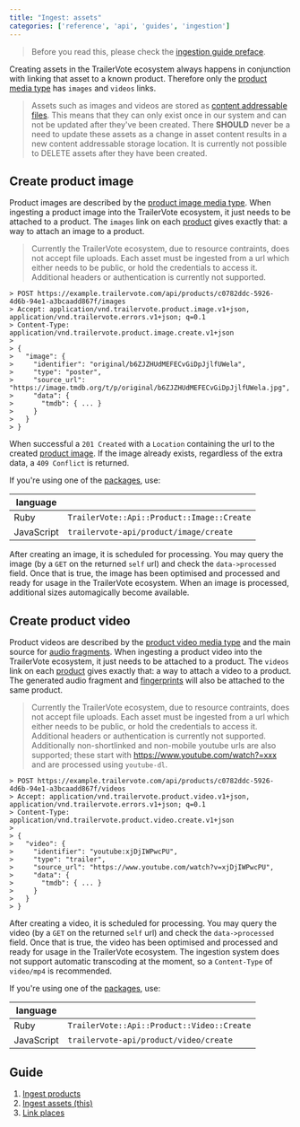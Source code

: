 ```yaml
---
title: "Ingest: assets"
categories: ['reference', 'api', 'guides', 'ingestion']
---
```


> Before you read this, please check the [ingestion guide preface](ingestion).

Creating assets in the TrailerVote ecosystem always happens in conjunction with linking that asset to a known product. Therefore only the [product media type](media-type-product) has `images` and `videos` links.

> Assets such as images and videos are stored as [content addressable files](https://en.wikipedia.org/wiki/Content-addressable_storage). This means that they can only exist once in our system and can not be updated after they've been created. There **SHOULD** never be a need to update these assets as a change in asset content results in a new content addressable storage location.
> It is currently not possible to DELETE assets after they have been created.

## Create product image

Product images are described by the [product image media type](media-type-product-image). When ingesting a product image into the TrailerVote ecosystem, it just needs to be attached to a product. The `images` link on each [product](media-type-product) gives exactly that: a way to attach an image to a product.

> Currently the TrailerVote ecosystem, due to resource contraints, does not accept file uploads. Each asset must be ingested from a url which either needs to be public, or hold the credentials to access it. Additional headers or authentication is currently not supported.

```
> POST https://example.trailervote.com/api/products/c0782ddc-5926-4d6b-94e1-a3bcaadd867f/images
> Accept: application/vnd.trailervote.product.image.v1+json, application/vnd.trailervote.errors.v1+json; q=0.1
> Content-Type: application/vnd.trailervote.product.image.create.v1+json
>
> {
>   "image": {
>     "identifier": "original/b6ZJZHUdMEFECvGiDpJjlfUWela",
>     "type": "poster",
>     "source_url": "https://image.tmdb.org/t/p/original/b6ZJZHUdMEFECvGiDpJjlfUWela.jpg",
>     "data": {
>       "tmdb": { ... }
>     }
>   }
> }
```

When successful a `201 Created` with a `Location` containing the url to the created [product image](media-type-product-image). If the image already exists, regardless of the extra data, a `409 Conflict` is returned.

If you're using one of the [packages](ingestion), use:

| language |  |
|----------|---|
| Ruby | `TrailerVote::Api::Product::Image::Create` |
| JavaScript | `trailervote-api/product/image/create` |

After creating an image, it is scheduled for processing. You may query the image (by a `GET` on the returned `self` url) and check the `data->processed` field. Once that is true, the image has been optimised and processed and ready for usage in the TrailerVote ecosystem. When an image is processed, additional sizes automagically become available.

## Create product video

Product videos are described by the [product video media type](media-type-product-video) and the main source for [audio fragments](media-type-audio-fragment). When ingesting a product video into the TrailerVote ecosystem, it just needs to be attached to a product. The `videos` link on each [product](media-type-product) gives exactly that: a way to attach a video to a product. The generated audio fragment and [fingerprints](media-type-fingerprint) will also be attached to the same product.

> Currently the TrailerVote ecosystem, due to resource contraints, does not accept file uploads. Each asset must be ingested from a url which either needs to be public, or hold the credentials to access it. Additional headers or authentication is currently not supported. Additionally non-shortlinked and non-mobile youtube urls are also supported; these start with https://www.youtube.com/watch?=xxx and are processed using `youtube-dl`.

```
> POST https://example.trailervote.com/api/products/c0782ddc-5926-4d6b-94e1-a3bcaadd867f/videos
> Accept: application/vnd.trailervote.product.video.v1+json, application/vnd.trailervote.errors.v1+json; q=0.1
> Content-Type: application/vnd.trailervote.product.video.create.v1+json
>
> {
>   "video": {
>     "identifier": "youtube:xjDjIWPwcPU",
>     "type": "trailer",
>     "source_url": "https://www.youtube.com/watch?v=xjDjIWPwcPU",
>     "data": {
>       "tmdb": { ... }
>     }
>   }
> }
```
After creating a video, it is scheduled for processing. You may query the video (by a `GET` on the returned `self` url) and check the `data->processed` field. Once that is true, the video has been optimised and processed and ready for usage in the TrailerVote ecosystem. The ingestion system does not support automatic transcoding at the moment, so a `Content-Type` of `video/mp4` is recommended.


If you're using one of the [packages](ingestion), use:

| language |  |
|----------|---|
| Ruby | `TrailerVote::Api::Product::Video::Create` |
| JavaScript | `trailervote-api/product/video/create` |

## Guide

1. [Ingest products](ingest-products)
2. [Ingest assets (this)](ingest-assets)
3. [Link places](ingest-link-places)
